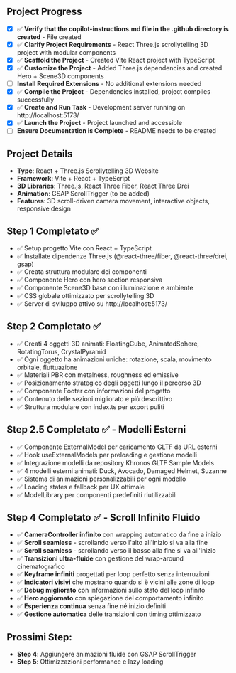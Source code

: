 <!-- React Three.js Scrollytelling 3D Project Instructions -->

## Project Progress

- [x] ✅ **Verify that the copilot-instructions.md file in the .github directory is created** - File created
- [x] ✅ **Clarify Project Requirements** - React Three.js scrollytelling 3D project with modular components
- [x] ✅ **Scaffold the Project** - Created Vite React project with TypeScript
- [x] ✅ **Customize the Project** - Added Three.js dependencies and created Hero + Scene3D components
- [ ] **Install Required Extensions** - No additional extensions needed
- [x] ✅ **Compile the Project** - Dependencies installed, project compiles successfully
- [x] ✅ **Create and Run Task** - Development server running on http://localhost:5173/
- [x] ✅ **Launch the Project** - Project launched and accessible
- [ ] **Ensure Documentation is Complete** - README needs to be created

## Project Details
- **Type**: React + Three.js Scrollytelling 3D Website
- **Framework**: Vite + React + TypeScript
- **3D Libraries**: Three.js, React Three Fiber, React Three Drei
- **Animation**: GSAP ScrollTrigger (to be added)
- **Features**: 3D scroll-driven camera movement, interactive objects, responsive design

## Step 1 Completato ✅
- ✅ Setup progetto Vite con React + TypeScript
- ✅ Installate dipendenze Three.js (@react-three/fiber, @react-three/drei, gsap)
- ✅ Creata struttura modulare dei componenti
- ✅ Componente Hero con hero section responsiva
- ✅ Componente Scene3D base con illuminazione e ambiente
- ✅ CSS globale ottimizzato per scrollytelling 3D
- ✅ Server di sviluppo attivo su http://localhost:5173/

## Step 2 Completato ✅
- ✅ Creati 4 oggetti 3D animati: FloatingCube, AnimatedSphere, RotatingTorus, CrystalPyramid
- ✅ Ogni oggetto ha animazioni uniche: rotazione, scala, movimento orbitale, fluttuazione
- ✅ Materiali PBR con metalness, roughness ed emissive
- ✅ Posizionamento strategico degli oggetti lungo il percorso 3D
- ✅ Componente Footer con informazioni del progetto
- ✅ Contenuto delle sezioni migliorato e più descrittivo
- ✅ Struttura modulare con index.ts per export puliti

## Step 2.5 Completato ✅ - Modelli Esterni
- ✅ Componente ExternalModel per caricamento GLTF da URL esterni
- ✅ Hook useExternalModels per preloading e gestione modelli
- ✅ Integrazione modelli da repository Khronos GLTF Sample Models
- ✅ 4 modelli esterni animati: Duck, Avocado, Damaged Helmet, Suzanne
- ✅ Sistema di animazioni personalizzabili per ogni modello
- ✅ Loading states e fallback per UX ottimale
- ✅ ModelLibrary per componenti predefiniti riutilizzabili

## Step 4 Completato ✅ - Scroll Infinito Fluido
- ✅ **CameraController infinito** con wrapping automatico da fine a inizio
- ✅ **Scroll seamless** - scrollando verso l'alto all'inizio si va alla fine
- ✅ **Scroll seamless** - scrollando verso il basso alla fine si va all'inizio
- ✅ **Transizioni ultra-fluide** con gestione del wrap-around cinematografico
- ✅ **Keyframe infiniti** progettati per loop perfetto senza interruzioni
- ✅ **Indicatori visivi** che mostrano quando si è vicini alle zone di loop
- ✅ **Debug migliorato** con informazioni sullo stato del loop infinito
- ✅ **Hero aggiornato** con spiegazione del comportamento infinito
- ✅ **Esperienza continua** senza fine né inizio definiti
- ✅ **Gestione automatica** delle transizioni con timing ottimizzato

## Prossimi Step:
- **Step 4**: Aggiungere animazioni fluide con GSAP ScrollTrigger
- **Step 5**: Ottimizzazioni performance e lazy loading
